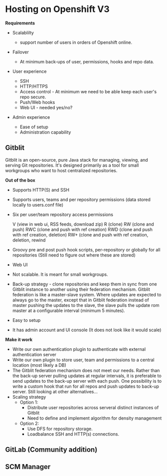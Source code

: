 Hosting on Openshift V3
=======================

__Requirements__  

- Scalablilty  
  - support number of users in orders of Openshift online.

- Failover  
  - At minimum back-ups of user, permissions, hooks and repo data.

- User experience  
  - SSH
  - HTTP/HTTPS
  - Access control - At minimum we need to be able keep each user's repo secure.
  - Push/Web hooks
  - Web UI - needed yes/no?

- Admin experience
  - Ease of setup
  - Administration capability

  
Gitblit
-------
Gitblit is an open-source, pure Java stack for managing, viewing, and serving Git repositories.
It's designed primarily as a tool for small workgroups who want to host centralized repositories.

__Out of the box__

- Supports HTTP(S) and SSH
- Supports users, teams and per repository permissions (data stored locally to users.conf file)
- Six per user/team repository access permissions

    V (view in web ui, RSS feeds, download zip)
    R (clone)
    RW (clone and push)
    RWC (clone and push with ref creation)
    RWD (clone and push with ref creation, deletion)
    RW+ (clone and push with ref creation, deletion, rewind

- Groovy pre and post push hook scripts, per-repository or globally for all repositories (Still need to figure out where these are stored)
- Web UI
- Not scalable.  It is meant for small workgroups.
- Back-up strategy - clone repositories and keep them in sync from one Gitblit instance to another using their federation mechanism. Gitblit federation is like a master-slave system.  Where updates are expected to always go to the master, except that in Gitblit federation instead of master pushing the updates to the slave, the slave pulls the update rom master at a configurable interval (minimum 5 minutes).
- Easy to setup
- It has admin account and UI console (It does not look like it would scale)

__Make it work__

- Write our own authentication plugin to authenticate with external authentication server
- Write our own plugin to store user, team and permissions to a central location (most likely a DB)
- The Gitblit federation mechanism does not meet our needs. Rather than the back-up server pulling updates at regular intervals, it is preferable to send updates to the back-up server with each push.  One possibility is to write a custom hook that run for all repos and push updates to back-up server.  Still looking at other alternatives...
- Scaling strategy
  - Option 1:
    - Distribute user repositories across serveral distinct instances of Gitblit
    - Need to define and implement algorithm for density management
  - Option 2:
    - Use DFS for repository storage. 
    - Loadbalance SSH and HTTP(s) connections.


GitLab (Community addition)
---------------------------


SCM Manager
-----------



    
  

